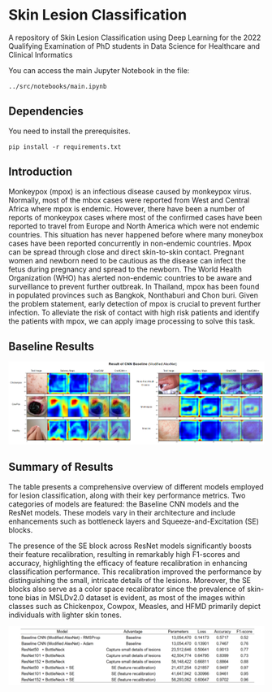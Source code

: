 # Skin Lesion Classification
A repository of Skin Lesion Classification using Deep Learning for the 2022 Qualifying Examination of PhD students in Data Science for Healthcare and Clinical Informatics

You can access the main Jupyter Notebook in the file:
```
../src/notebooks/main.ipynb
```

## Dependencies
You need to install the prerequisites.
```
pip install -r requirements.txt
```

## Introduction
Monkeypox (mpox) is an infectious disease caused by monkeypox virus. Normally, most of the mbox cases were reported from West and Central Africa where mpox is endemic. However, there have been a number of reports of monkeypox cases where most of the confirmed cases have been reported to travel from Europe and North America which were not endemic countries. This situation has never happened before where many moneybox cases have been reported concurrently in non-endemic countries. Mpox can be spread through close and direct skin-to-skin contact. Pregnant women and newborn need to be cautious as the disease can infect the fetus during pregnancy and spread to the newborn. The World Health Organization (WHO) has alerted non-endemic countries to be aware and surveillance to prevent further outbreak. In Thailand, mpox has been found in populated provinces such as Bangkok, Nonthaburi and Chon buri. Given the problem statement, early detection of mpox is crucial to prevent further infection. To alleviate the risk of contact with high risk patients and identify the patients with mpox, we can apply image processing to solve this task.

## Baseline Results 
<center>
<img src = "/images/baseline_result.PNG" width = "1200"/>
</center>

## Summary of Results
The table presents a comprehensive overview of different models employed for lesion classification, along with their key performance metrics. Two categories of models are featured: the Baseline CNN models and the ResNet models. These models vary in their architecture and include enhancements such as bottleneck layers and Squeeze-and-Excitation (SE) blocks. 

The presence of the SE block across ResNet models significantly boosts their feature recalibration, resulting in remarkably high F1-scores and accuracy, highlighting the efficacy of feature recalibration in enhancing classification performance. This recalibration improved the performance by distinguishing the small, intricate details of the lesions. Moreover, the SE blocks also serve as a color space recalibrator since the prevalence of skin-tone bias in MSLDv2.0 dataset is evident, as most of the images within classes such as Chickenpox, Cowpox, Measles, and HFMD primarily depict individuals with lighter skin tones.

<center>
<img src = "/images/summary.PNG" width = "808"/>
</center>